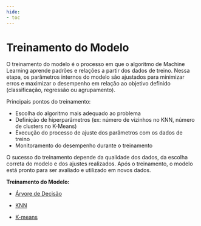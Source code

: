 ```yaml
---
hide:
- toc
---
```


# Treinamento do Modelo

O treinamento do modelo é o processo em que o algoritmo de Machine Learning aprende padrões e relações a partir dos dados de treino. Nessa etapa, os parâmetros internos do modelo são ajustados para minimizar erros e maximizar o desempenho em relação ao objetivo definido (classificação, regressão ou agrupamento).

Principais pontos do treinamento:
- Escolha do algoritmo mais adequado ao problema
- Definição de hiperparâmetros (ex: número de vizinhos no KNN, número de clusters no K-Means)
- Execução do processo de ajuste dos parâmetros com os dados de treino
- Monitoramento do desempenho durante o treinamento

O sucesso do treinamento depende da qualidade dos dados, da escolha correta do modelo e dos ajustes realizados. Após o treinamento, o modelo está pronto para ser avaliado e utilizado em novos dados.

**Treinamento do Modelo:**

  - [Árvore de Decisão](https://snowdutra.github.io/Machine-Learning/arvore_decisao/10.treinamento_modelo)

  - [KNN](https://snowdutra.github.io/Machine-Learning/knn/10.treinamento_modelo)

  - [K-means](https://snowdutra.github.io/Machine-Learning/kmeans/10.treinamento_modelo)